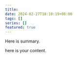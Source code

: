 ```yaml
---
title: 
date: 2024-02-27T18:10:19+08:00
tags: []
series: []
featured: true
---
```

Here is summary.

<!--more-->

here is your content.

